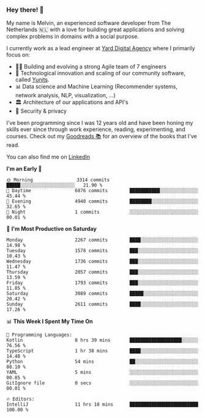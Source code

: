 ### Hey there! 👋

My name is Melvin, an experienced software developer from The Netherlands 🇳🇱 with a love for building great applications and solving complex problems in domains with a social purpose. 

I currently work as a lead engineer at [Yard Digital Agency](https://github.com/yardinternet) where I primarily focus on:

* 👏🏼 Building and evolving a strong Agile team of 7 engineers
* 🚀 Technological innovation and scaling of our community software, called [Yunits](https://www.yunits.com/).
* 📊 Data science and Machine Learning (Recommender systems, network analysis, NLP, visualization, ...)
* 🏛 Architecture of our applications and API's
* 🔐 Security & privacy

I've been programming since I was 12 years old and have been honing my skills ever since through work experience, reading, experimenting, and courses.
Check out my [Goodreads 📚](https://goodreads.com/melvinkoopmans) for an overview of the books that I've read. 

You can also find me on [LinkedIn](https://www.linkedin.com/in/melvinkoopmans)

<!--START_SECTION:waka-->
**I'm an Early 🐤** 

```text
🌞 Morning                3314 commits        █████░░░░░░░░░░░░░░░░░░░░   21.90 % 
🌆 Daytime                6876 commits        ███████████░░░░░░░░░░░░░░   45.44 % 
🌃 Evening                4940 commits        ████████░░░░░░░░░░░░░░░░░   32.65 % 
🌙 Night                  1 commits           ░░░░░░░░░░░░░░░░░░░░░░░░░   00.01 % 
```
📅 **I'm Most Productive on Saturday** 

```text
Monday                   2267 commits        ████░░░░░░░░░░░░░░░░░░░░░   14.98 % 
Tuesday                  1578 commits        ███░░░░░░░░░░░░░░░░░░░░░░   10.43 % 
Wednesday                1736 commits        ███░░░░░░░░░░░░░░░░░░░░░░   11.47 % 
Thursday                 2057 commits        ███░░░░░░░░░░░░░░░░░░░░░░   13.59 % 
Friday                   1793 commits        ███░░░░░░░░░░░░░░░░░░░░░░   11.85 % 
Saturday                 3089 commits        █████░░░░░░░░░░░░░░░░░░░░   20.42 % 
Sunday                   2611 commits        ████░░░░░░░░░░░░░░░░░░░░░   17.26 % 
```


📊 **This Week I Spent My Time On** 

```text
💬 Programming Languages: 
Kotlin                   8 hrs 39 mins       ███████████████████░░░░░░   76.56 % 
TypeScript               1 hr 38 mins        ████░░░░░░░░░░░░░░░░░░░░░   14.48 % 
Python                   54 mins             ██░░░░░░░░░░░░░░░░░░░░░░░   08.10 % 
YAML                     5 mins              ░░░░░░░░░░░░░░░░░░░░░░░░░   00.85 % 
GitIgnore file           0 secs              ░░░░░░░░░░░░░░░░░░░░░░░░░   00.01 % 

🔥 Editors: 
IntelliJ                 11 hrs 18 mins      █████████████████████████   100.00 % 
```


<!--END_SECTION:waka-->
